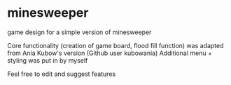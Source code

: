# minesweeper
game design for a simple version of minesweeper


Core functionality (creation of game board, flood fill function) was adapted from Ania Kubow's version (Github user kubowania)
Additional menu + styling was put in by myself

Feel free to edit and suggest features
